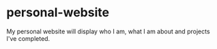 # personal-website

My personal website will display who I am, what I am about and projects I've completed.
